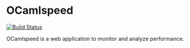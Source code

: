 # OCamlspeed
[![Build Status](https://cloud.drone.io/api/badges/ocaml-bench/ocamlspeed/status.svg)](https://cloud.drone.io/ocaml-bench/ocamlspeed)

OCamlspeed is a web application to monitor and analyze performance.
